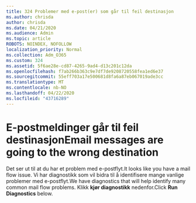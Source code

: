 ```yaml
---
title: 324 Problemer med e-post(er) som går til feil destinasjon
ms.author: chrisda
author: chrisda
ms.date: 04/21/2020
ms.audience: Admin
ms.topic: article
ROBOTS: NOINDEX, NOFOLLOW
localization_priority: Normal
ms.collection: Adm_O365
ms.custom: 324
ms.assetid: 5f6ae28e-cd87-4265-9ad4-d13c201c12da
ms.openlocfilehash: f7ab266b363c9e7df7de9208720558fea1ed6e37
ms.sourcegitcommit: 55eff703a17e500681d8fa6a87eb067019ade3cc
ms.translationtype: MT
ms.contentlocale: nb-NO
ms.lasthandoff: 04/22/2020
ms.locfileid: "43716289"
---
```

# <a name="email-messages-are-going-to-the-wrong-destination"></a><span data-ttu-id="f2db5-102">E-postmeldinger går til feil destinasjon</span><span class="sxs-lookup"><span data-stu-id="f2db5-102">Email messages are going to the wrong destination</span></span>

<span data-ttu-id="f2db5-103">Det ser ut til at du har et problem med e-postflyt.</span><span class="sxs-lookup"><span data-stu-id="f2db5-103">It looks like you have a mail flow issue.</span></span> <span data-ttu-id="f2db5-104">Vi har diagnostikk som vil bidra til å identifisere mange vanlige problemer med e-postflyt.</span><span class="sxs-lookup"><span data-stu-id="f2db5-104">We have diagnostics that will help identify many common mail flow problems.</span></span> <span data-ttu-id="f2db5-105">Klikk **kjør diagnostikk** nedenfor.</span><span class="sxs-lookup"><span data-stu-id="f2db5-105">Click **Run Diagnostics** below.</span></span>
